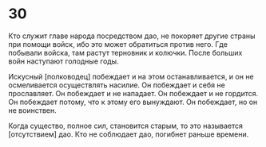# 30

Кто служит главе народа посредством дао, не покоряет другие страны при помощи войск, ибо это может обратиться против него. Где побывали войска, там растут терновник и колючки. После больших войн наступают голодные годы.

Искусный [полководец] побеждает и на этом останавливается, и он не осмеливается осуществлять насилие. Он побеждает и себя не прославляет. Он побеждает и не нападает. Он побеждает и не гордится. Он побеждает потому, что к этому его вынуждают. Он побеждает, но он не воинствен.

Когда существо, полное сил, становится старым, то это называется [отсутствием] дао. Кто не соблюдает дао, погибнет раньше времени.